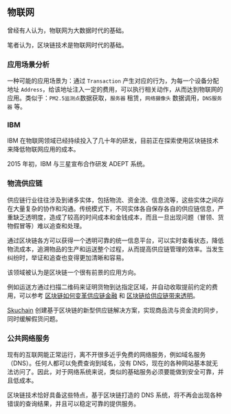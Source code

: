 ## 物联网
曾经有人认为，物联网为大数据时代的基础。

笔者认为，区块链技术是物联网时代的基础。

### 应用场景分析
一种可能的应用场景为：通过 `Transaction` 产生对应的行为，为每一个设备分配地址 `Address`，给该地址注入一定的费用，可以执行相关动作，从而达到物联网的应用。类似于：`PM2.5监测点`数据获取，`服务器` 租赁，`网络摄像头` 数据调用，`DNS服务器` 等。


### IBM
IBM 在物联网领域已经持续投入了几十年的研发，目前正在探索使用区块链技术来降低物联网应用的成本。

2015 年初，IBM 与三星宣布合作研发 ADEPT 系统。

### 物流供应链
供应链行业往往涉及到诸多实体，包括物流、资金流、信息流等，这些实体之间存在大量复杂的协作和沟通。传统模式下，不同实体各自保存各自的供应链信息，严重缺乏透明度，造成了较高的时间成本和金钱成本，而且一旦出现问题（冒领、货物假冒等）难以追查和处理。

通过区块链各方可以获得一个透明可靠的统一信息平台，可以实时查看状态，降低物流成本，追溯物品的生产和运送整个过程，从而提高供应链管理的效率。当发生纠纷时，举证和追查也变得更加清晰和容易。

该领域被认为是区块链一个很有前景的应用方向。

例如运送方通过扫描二维码来证明货物到达指定区域，并自动收取提前约定的费用，可以参考 [区块链如何变革供应链金融](https://www.gtnews.com/articles/how-blockchain-can-transform-supply-chain-finance/) 和 [区块链给供应链带来透明](https://www.businessoffashion.com/community/voices/discussions/does-made-in-matter/op-ed-blockchain-can-bring-transparency-to-supply-chains)。

[Skuchain]() 创建基于区块链的新型供应链解决方案，实现商品流与资金流的同步，同时缓解假货问题。


### 公共网络服务
现有的互联网能正常运行，离不开很多近乎免费的网络服务，例如域名服务（DNS）。任何人都可以免费查询到域名，没有 DNS，现在的各种网站基本就无法访问了。因此，对于网络系统来说，类似的基础服务必须要能做到安全可靠，并且低成本。

区块链技术恰好具备这些特点，基于区块链打造的 DNS 系统，将不再会出现各种错误的查询结果，并且可以稳定可靠的提供服务。
